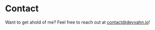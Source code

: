 # Contact

Want to get ahold of me? Feel free to reach out at [contact@deyvahn.io](mailto:contact@deyvahn.io)!
